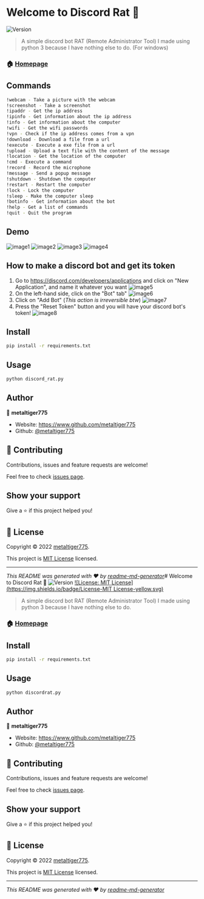 # Welcome to Discord Rat 👋
![Version](https://img.shields.io/badge/version-1.0-blue.svg?cacheSeconds=2592000)

> A simple discord bot RAT (Remote Administrator Tool) I made using python 3 because I have nothing else to do. (For windows)

### 🏠 [Homepage](https://www.github.com/metaltiger775/Discord-Rat)

## Commands
```sh
!webcam - Take a picture with the webcam
!screenshot - Take a screenshot
!ipaddr - Get the ip address
!ipinfo - Get information about the ip address
!info - Get information about the computer
!wifi - Get the wifi passwords
!vpn - Check if the ip address comes from a vpn
!download - Download a file from a url
!execute - Execute a exe file from a url
!upload - Upload a text file with the content of the message
!location - Get the location of the computer
!cmd - Execute a command
!record - Record the microphone
!message - Send a popup message
!shutdown - Shutdown the computer
!restart - Restart the computer
!lock - Lock the computer
!sleep - Make the computer sleep
!botinfo - Get information about the bot
!help - Get a list of commands
!quit - Quit the program
```
## Demo
![image1](https://github.com/metaltiger775/Discord-Rat/blob/main/31.PNG)
![image2](https://github.com/metaltiger775/Discord-Rat/blob/main/32.PNG)
![image3](https://github.com/metaltiger775/Discord-Rat/blob/main/33.PNG)
![image4](https://github.com/metaltiger775/Discord-Rat/blob/main/34.PNG)

## How to make a discord bot and get its token
1. Go to https://discord.com/developers/applications and click on "New Application", and name it whatever you want
![image5](https://github.com/metaltiger775/Discord-Rat/blob/main/35.PNG)
2. On the left-hand side, click on the "Bot" tab"
![image6](https://github.com/metaltiger775/Discord-Rat/blob/main/36.PNG)
3. Click on "Add Bot" (*This action is irreversible btw*)
![image7](https://github.com/metaltiger775/Discord-Rat/blob/main/37.PNG)
4. Press the "Reset Token" button and you will have your discord bot's token!
![image8](https://github.com/metaltiger775/Discord-Rat/blob/main/38.PNG)

## Install

```sh
pip install -r requirements.txt
```

## Usage

```sh
python discord_rat.py
```

## Author

👤 **metaltiger775**

* Website: https://www.github.com/metaltiger775
* Github: [@metaltiger775](https://github.com/metaltiger775)

## 🤝 Contributing

Contributions, issues and feature requests are welcome!

Feel free to check [issues page](https://github.com/metaltiger775/Discord-Rat/issues). 

## Show your support

Give a ⭐️ if this project helped you!


## 📝 License

Copyright © 2022 [metaltiger775](https://github.com/metaltiger775).

This project is [MIT License](https://opensource.org/licenses/MIT) licensed.

***
_This README was generated with ❤️ by [readme-md-generator](https://github.com/kefranabg/readme-md-generator)_# Welcome to Discord Rat 👋
![Version](https://img.shields.io/badge/version-1.0-blue.svg?cacheSeconds=2592000)
[![License: MIT License](https://img.shields.io/badge/License-MIT License-yellow.svg)](https://opensource.org/licenses/MIT)

> A simple discord bot RAT (Remote Administrator Tool) I made using python 3 because I have nothing else to do.

### 🏠 [Homepage](https://www.github.com/metaltiger775/Discord-Rat)

## Install

```sh
pip install -r requirements.txt
```

## Usage

```sh
python discordrat.py
```

## Author

👤 **metaltiger775**

* Website: https://www.github.com/metaltiger775
* Github: [@metaltiger775](https://github.com/metaltiger775)

## 🤝 Contributing

Contributions, issues and feature requests are welcome!

Feel free to check [issues page](https://github.com/metaltiger775/Discord-Rat/issues). 

## Show your support

Give a ⭐️ if this project helped you!


## 📝 License

Copyright © 2022 [metaltiger775](https://github.com/metaltiger775).

This project is [MIT License](https://opensource.org/licenses/MIT) licensed.

***
_This README was generated with ❤️ by [readme-md-generator](https://github.com/kefranabg/readme-md-generator)_
